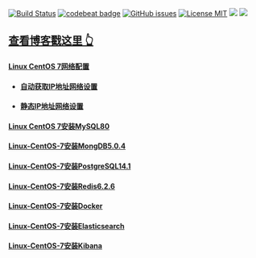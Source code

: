 [![Build Status](https://travis-ci.org/bolizhang/bolizhang.github.io.svg?branch=master)](https://travis-ci.org/bolizhang/bolizhang.github.io)
[![codebeat badge](https://codebeat.co/badges/5f031df3-f6c1-4ec0-911a-ff6617ca50b9)](https://codebeat.co/projects/github-com-bolizhang-bolizhang-github-io-master)
[![GitHub issues](https://img.shields.io/github/issues/bolizhang/bolizhang.github.io.svg?style=flat)](https://github.com/bolizhang/bolizhang.github.io/issues)
[![License MIT](https://img.shields.io/badge/license-MIT-blue.svg?style=flat)](https://github.com/home-assistant/home-assistant-iOS/blob/master/LICENSE)
[![](https://img.shields.io/github/stars/bolizhang/bolizhang.github.io.svg?style=social&label=Star)](https://github.com/bolizhang/bolizhang.github.io)
[![](https://img.shields.io/github/forks/bolizhang/bolizhang.github.io.svg?style=social&label=Fork)](https://github.com/bolizhang/bolizhang.github.io)

## [查看博客戳这里 👆](http://bolizhang.github.io)

#### [Linux CentOS 7网络配置](https://bolizhang.github.io/2021/11/30/Linux-CentOS-7%E7%BD%91%E7%BB%9C%E9%85%8D%E7%BD%AE/)
* #### [自动获取IP地址网络设置](https://bolizhang.github.io/2021/11/30/Linux-CentOS-7%E7%BD%91%E7%BB%9C%E9%85%8D%E7%BD%AE/#%E8%87%AA%E5%8A%A8%E8%8E%B7%E5%8F%96ip%E5%9C%B0%E5%9D%80%E7%BD%91%E7%BB%9C%E8%AE%BE%E7%BD%AE)
* #### [静态IP地址网络设置](https://bolizhang.github.io/2021/11/30/Linux-CentOS-7%E7%BD%91%E7%BB%9C%E9%85%8D%E7%BD%AE/#%E9%9D%99%E6%80%81ip%E5%9C%B0%E5%9D%80%E7%BD%91%E7%BB%9C%E8%AE%BE%E7%BD%AE)

#### [Linux CentOS 7安装MySQL80](https://bolizhang.github.io/2021/12/01/Linux-CentOS-7%E5%AE%89%E8%A3%85MySQL80/)

#### [Linux-CentOS-7安装MongDB5.0.4](https://bolizhang.github.io/2021/12/02/Linux-CentOS-7%E5%AE%89%E8%A3%85MongDB5.0.4/)

#### [Linux-CentOS-7安装PostgreSQL14.1](https://bolizhang.github.io/2021/12/02/Linux-CentOS-7%E5%AE%89%E8%A3%85PostgreSQL14.1/)

#### [Linux-CentOS-7安装Redis6.2.6](https://bolizhang.github.io/2021/12/02/Linux-CentOS-7%E5%AE%89%E8%A3%85PostgreSQL14.1/)

#### [Linux-CentOS-7安装Docker](https://bolizhang.github.io/2021/12/03/Linux-CentOS-7%E5%AE%89%E8%A3%85docker/)

#### [Linux-CentOS-7安装Elasticsearch](https://bolizhang.github.io/2021/12/03/Linux-CentOS-7%E5%AE%89%E8%A3%85Elasticsearch/)

#### [Linux-CentOS-7安装Kibana](https://bolizhang.github.io/2021/12/03/Linux-CentOS-7%E5%AE%89%E8%A3%85Kibana/)

